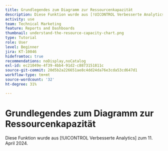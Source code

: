 ```yaml
---
title: Grundlegendes zum Diagramm zur Ressourcenkapazität
description: Diese Funktion wurde aus [!UICONTROL Verbesserte Analytics] zum 11. April 2024.
activity: use
team: Technical Marketing
feature: Reports and Dashboards
thumbnail: understand-the-resource-capacity-chart.png
type: Tutorial
role: User
level: Beginner
jira: KT-10046
hidefromtoc: true
recommendations: noDisplay,noCatalog
exl-id: ec21049e-4f39-4bb4-91d2-c8873151811c
source-git-commit: 20d5b2a226651ae8c4dd24da76e3cda53cd647d1
workflow-type: tm+mt
source-wordcount: '32'
ht-degree: 31%

---
```


# Grundlegendes zum Diagramm zur Ressourcenkapazität

Diese Funktion wurde aus [!UICONTROL Verbesserte Analytics] zum 11. April 2024.

